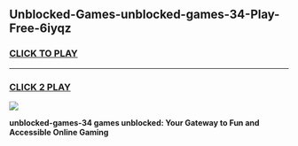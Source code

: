 
## Unblocked-Games-unblocked-games-34-Play-Free-6iyqz
<h3>
<a href="https://premium76.site?title=unblocked-games-34&ref=20A">CLICK TO PLAY</a></h3>
<hr>

<h3>
<a href="https://premium76.site?title=unblocked-games-34&ref=20A">CLICK 2 PLAY</a>
  
</h3>

<a href="https://premium76.site?title=unblocked-games-34&ref=20A"><img src="https://clearcache.store/games.png"></a>


**unblocked-games-34 games unblocked: Your Gateway to Fun and Accessible Online Gaming**
